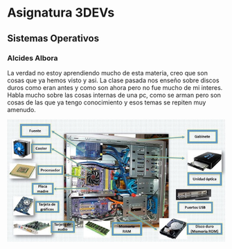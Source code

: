 # Asignatura 3DEVs
## Sistemas Operativos
### Alcides Albora
La verdad no estoy aprendiendo mucho de esta materia, creo que son cosas que ya hemos visto y asi. La clase pasada nos enseño sobre discos duros como eran antes y como son ahora pero no fue mucho de mi interes. Habla mucho sobre las cosas internas de una pc, como se arman pero son cosas de las que ya tengo conocimiento y esos temas se repiten  muy amenudo. 

![FOTO](assets/sistemasoperativos.jpg)